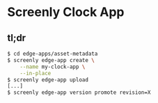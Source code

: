 # Screenly Clock App

## tl;dr
```bash
$ cd edge-apps/asset-metadata
$ screenly edge-app create \
    --name my-clock-app \
    --in-place
$ screenly edge-app upload
[...]
$ screenly edge-app version promote revision=X
```

